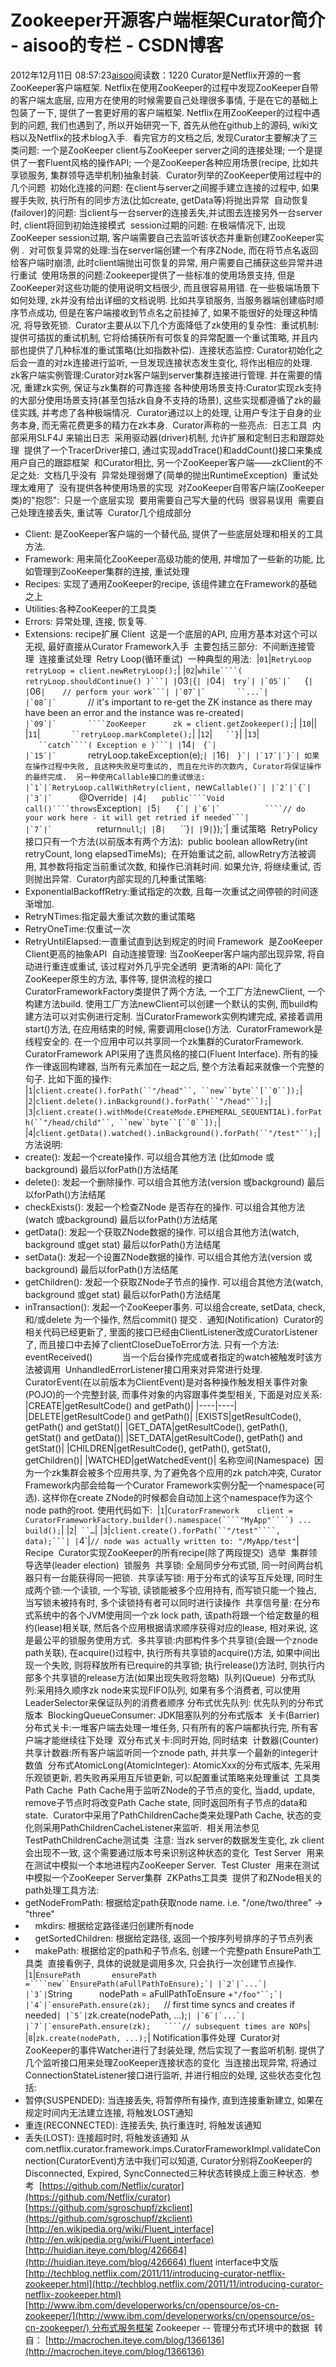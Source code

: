 # Zookeeper开源客户端框架Curator简介 - aisoo的专栏 - CSDN博客
2012年12月11日 08:57:23[aisoo](https://me.csdn.net/aisoo)阅读数：1220
Curator是Netflix开源的一套ZooKeeper客户端框架. Netflix在使用ZooKeeper的过程中发现ZooKeeper自带的客户端太底层, 应用方在使用的时候需要自己处理很多事情, 于是在它的基础上包装了一下,
 提供了一套更好用的客户端框架. Netflix在用ZooKeeper的过程中遇到的问题, 我们也遇到了, 所以开始研究一下, 首先从他在github上的源码, wiki文档以及Netflix的技术blog入手. 
看完官方的文档之后, 发现Curator主要解决了三类问题: 一个是ZooKeeper client与ZooKeeper server之间的连接处理; 一个是提供了一套Fluent风格的操作API; 一个是ZooKeeper各种应用场景(recipe,
 比如共享锁服务, 集群领导选举机制)抽象封装. 
Curator列举的ZooKeeper使用过程中的几个问题 
初始化连接的问题: 在client与server之间握手建立连接的过程中, 如果握手失败, 执行所有的同步方法(比如create, getData等)将抛出异常 
自动恢复(failover)的问题: 当client与一台server的连接丢失,并试图去连接另外一台server时, client将回到初始连接模式 
session过期的问题: 在极端情况下, 出现ZooKeeper session过期, 客户端需要自己去监听该状态并重新创建ZooKeeper实例 . 
对可恢复异常的处理:当在server端创建一个有序ZNode, 而在将节点名返回给客户端时崩溃, 此时client端抛出可恢复的异常, 用户需要自己捕获这些异常并进行重试 
使用场景的问题:Zookeeper提供了一些标准的使用场景支持, 但是ZooKeeper对这些功能的使用说明文档很少, 而且很容易用错. 在一些极端场景下如何处理, zk并没有给出详细的文档说明. 比如共享锁服务,
 当服务器端创建临时顺序节点成功, 但是在客户端接收到节点名之前挂掉了, 如果不能很好的处理这种情况, 将导致死锁. 
Curator主要从以下几个方面降低了zk使用的复杂性: 
重试机制:提供可插拔的重试机制, 它将给捕获所有可恢复的异常配置一个重试策略, 并且内部也提供了几种标准的重试策略(比如指数补偿). 
连接状态监控: Curator初始化之后会一直的对zk连接进行监听, 一旦发现连接状态发生变化, 将作出相应的处理. 
zk客户端实例管理:Curator对zk客户端到server集群连接进行管理. 并在需要的情况, 重建zk实例, 保证与zk集群的可靠连接
各种使用场景支持:Curator实现zk支持的大部分使用场景支持(甚至包括zk自身不支持的场景), 这些实现都遵循了zk的最佳实践, 并考虑了各种极端情况. 
Curator通过以上的处理, 让用户专注于自身的业务本身, 而无需花费更多的精力在zk本身. 
Curator声称的一些亮点: 
日志工具 
内部采用SLF4J 来输出日志 
采用驱动器(driver)机制, 允许扩展和定制日志和跟踪处理 
提供了一个TracerDriver接口, 通过实现addTrace()和addCount()接口来集成用户自己的跟踪框架 
和Curator相比, 另一个ZooKeeper客户端——zkClient的不足之处: 
文档几乎没有 
异常处理弱爆了(简单的抛出RuntimeException) 
重试处理太难用了 
没有提供各种使用场景的实现 
对ZooKeeper自带客户端(ZooKeeper类)的"抱怨": 
只是一个底层实现 
要用需要自己写大量的代码 
很容易误用 
需要自己处理连接丢失, 重试等 
Curator几个组成部分 
- Client: 是ZooKeeper客户端的一个替代品, 提供了一些底层处理和相关的工具方法.
- Framework: 用来简化ZooKeeper高级功能的使用, 并增加了一些新的功能, 比如管理到ZooKeeper集群的连接, 重试处理
- Recipes: 实现了通用ZooKeeper的recipe, 该组件建立在Framework的基础之上
- Utilities:各种ZooKeeper的工具类
- Errors: 异常处理, 连接, 恢复等.
- Extensions: recipe扩展
Client 
这是一个底层的API, 应用方基本对这个可以无视, 最好直接从Curator Framework入手 
主要包括三部分: 
不间断连接管理 
连接重试处理 
Retry Loop(循环重试) 
一种典型的用法: 
|`01`|```RetryLoop retryLoop = client.newRetryLoop();```|
|`02`|`while````( retryLoop.shouldContinue() )```|
|`03`|`{`|
|`04`|`   ``try`|
|`05`|`   ``{`|
|`06`|`       ````// perform your work```|
|`07`|`       ``...`|
|`08`|`       ````// it's important to re-get the ZK instance as there may have been an error and the instance was re-created```|
|`09`|`       ````ZooKeeper      zk = client.getZookeeper();```|
|`10`||
|`11`|`       ``retryLoop.markComplete();`|
|`12`|`   ``}`|
|`13`|`   ``catch````( Exception e )```|
|`14`|`   ``{`|
|`15`|`       ``retryLoop.takeException(e);`|
|`16`|`   ``}`|
|`17`|`}`|
如果在操作过程中失败, 且这种失败是可重试的, 而且在允许的次数内, Curator将保证操作的最终完成. 
另一种使用Callable接口的重试做法: 
|`1`|`RetryLoop.callWithRetry(client, ``new``Callable()`|
|`2`|`{`|
|`3`|`      ``@Override`|
|`4`|`      ``public````Void call()````throws``Exception`|
|`5`|`      ``{`|
|`6`|`          ````// do your work here - it will get retried if needed```|
|`7`|`          ``return``null``;`|
|`8`|`      ``}`|
|`9`|`});`|
重试策略 
RetryPolicy接口只有一个方法(以前版本有两个方法): 
public boolean allowRetry(int retryCount, long elapsedTimeMs); 
在开始重试之前, allowRetry方法被调用, 其参数将指定当前重试次数, 和操作已消耗时间. 如果允许, 将继续重试, 否则抛出异常. 
Curator内部实现的几种重试策略: 
- ExponentialBackoffRetry:重试指定的次数, 且每一次重试之间停顿的时间逐渐增加.
- RetryNTimes:指定最大重试次数的重试策略
- RetryOneTime:仅重试一次
- RetryUntilElapsed:一直重试直到达到规定的时间
Framework 
是ZooKeeper Client更高的抽象API 
自动连接管理: 当ZooKeeper客户端内部出现异常, 将自动进行重连或重试, 该过程对外几乎完全透明 
更清晰的API: 简化了ZooKeeper原生的方法, 事件等, 提供流程的接口 
CuratorFrameworkFactory类提供了两个方法, 一个工厂方法newClient, 一个构建方法build. 使用工厂方法newClient可以创建一个默认的实例, 而build构建方法可以对实例进行定制.
 当CuratorFramework实例构建完成, 紧接着调用start()方法, 在应用结束的时候, 需要调用close()方法.  CuratorFramework是线程安全的. 在一个应用中可以共享同一个zk集群的CuratorFramework. 
CuratorFramework API采用了连贯风格的接口(Fluent Interface). 所有的操作一律返回构建器, 当所有元素加在一起之后, 整个方法看起来就像一个完整的句子. 比如下面的操作: 
|`1`|`client.create().forPath(``"/head"``, ``new``byte``[``0``]);`|
|`2`|`client.delete().inBackground().forPath(``"/head"``);`|
|`3`|`client.create().withMode(CreateMode.EPHEMERAL_SEQUENTIAL).forPath(``"/head/child"``, ``new``byte``[``0``]);`|
|`4`|`client.getData().watched().inBackground().forPath(``"/test"``);`|
方法说明: 
- create(): 发起一个create操作. 可以组合其他方法 (比如mode 或background) 最后以forPath()方法结尾
- delete(): 发起一个删除操作. 可以组合其他方法(version 或background) 最后以forPath()方法结尾
- checkExists(): 发起一个检查ZNode 是否存在的操作. 可以组合其他方法(watch 或background) 最后以forPath()方法结尾
- getData(): 发起一个获取ZNode数据的操作. 可以组合其他方法(watch, background 或get stat) 最后以forPath()方法结尾
- setData(): 发起一个设置ZNode数据的操作. 可以组合其他方法(version 或background) 最后以forPath()方法结尾
- getChildren(): 发起一个获取ZNode子节点的操作. 可以组合其他方法(watch, background 或get stat) 最后以forPath()方法结尾
- inTransaction(): 发起一个ZooKeeper事务. 可以组合create, setData, check, 和/或delete 为一个操作, 然后commit() 提交
. 
通知(Notification) 
Curator的相关代码已经更新了, 里面的接口已经由ClientListener改成CuratorListener了, 而且接口中去掉了clientCloseDueToError方法. 只有一个方法: 
eventReceived()            当一个后台操作完成或者指定的watch被触发时该方法被调用 
UnhandledErrorListener接口用来对异常进行处理. 
CuratorEvent(在以前版本为ClientEvent)是对各种操作触发相关事件对象(POJO)的一个完整封装, 而事件对象的内容跟事件类型相关, 下面是对应关系: 
|CREATE|getResultCode() and getPath()|
|----|----|
|DELETE|getResultCode() and getPath()|
|EXISTS|getResultCode(), getPath() and getStat()|
|GET_DATA|getResultCode(), getPath(), getStat() and getData()|
|SET_DATA|getResultCode(), getPath() and getStat()|
|CHILDREN|getResultCode(), getPath(), getStat(), getChildren()|
|WATCHED|getWatchedEvent()|
名称空间(Namespace) 
因为一个zk集群会被多个应用共享, 为了避免各个应用的zk patch冲突, Curator Framework内部会给每一个Curator Framework实例分配一个namespace(可选). 这样你在create
 ZNode的时候都会自动加上这个namespace作为这个node path的root. 使用代码如下: 
|`1`|```CuratorFramework    client = CuratorFrameworkFactory.builder().namespace(````"MyApp"````) ... build();```|
|`2`|` ``…`|
|`3`|`client.create().forPath(``"/test"````, data);```|
|`4`|```// node was actually written to: "/MyApp/test"```|
Recipe 
Curator实现ZooKeeper的所有recipe(除了两段提交) 
选举 
集群领导选举(leader election) 
锁服务 
共享锁: 全局同步分布式锁, 同一时间两台机器只有一台能获得同一把锁. 
共享读写锁: 用于分布式的读写互斥处理, 同时生成两个锁:一个读锁, 一个写锁, 读锁能被多个应用持有, 而写锁只能一个独占, 当写锁未被持有时, 多个读锁持有者可以同时进行读操作 
共享信号量: 在分布式系统中的各个JVM使用同一个zk lock path, 该path将跟一个给定数量的租约(lease)相关联, 然后各个应用根据请求顺序获得对应的lease, 相对来说, 这是最公平的锁服务使用方式. 
多共享锁:内部构件多个共享锁(会跟一个znode path关联), 在acquire()过程中, 执行所有共享锁的acquire()方法, 如果中间出现一个失败, 则将释放所有已require的共享锁; 执行release()方法时,
 则执行内部多个共享锁的release方法(如果出现失败将忽略) 
队列(Queue) 
分布式队列:采用持久顺序zk node来实现FIFO队列, 如果有多个消费者, 可以使用LeaderSelector来保证队列的消费者顺序
分布式优先队列: 优先队列的分布式版本 
BlockingQueueConsumer: JDK阻塞队列的分布式版本 
关卡(Barrier) 
分布式关卡:一堆客户端去处理一堆任务, 只有所有的客户端都执行完, 所有客户端才能继续往下处理 
双分布式关卡:同时开始, 同时结束 
计数器(Counter) 
共享计数器:所有客户端监听同一个znode path, 并共享一个最新的integer计数值 
分布式AtomicLong(AtomicInteger): AtomicXxx的分布式版本, 先采用乐观锁更新, 若失败再采用互斥锁更新, 可以配置重试策略来处理重试 
工具类 
Path Cache 
Path Cache用于监听ZNode的子节点的变化, 当add, update, remove子节点时将改变Path Cache state, 同时返回所有子节点的data和state. 
Curator中采用了PathChildrenCache类来处理Path Cache, 状态的变化则采用PathChildrenCacheListener来监听. 
相关用法参见TestPathChildrenCache测试类 
注意: 当zk server的数据发生变化, zk client会出现不一致, 这个需要通过版本号来识别这种状态的变化 
Test Server 
用来在测试中模拟一个本地进程内ZooKeeper Server. 
Test Cluster 
用来在测试中模拟一个ZooKeeper Server集群 
ZKPaths工具类 
提供了和ZNode相关的path处理工具方法: 
- getNodeFromPath: 根据给定path获取node name. i.e. "/one/two/three" -> "three"
-     mkdirs: 根据给定路径递归创建所有node
-     getSortedChildren: 根据给定路径, 返回一个按序列号排序的子节点列表
-     makePath: 根据给定的path和子节点名, 创建一个完整path
EnsurePath工具类 
直接看例子, 具体的说就是调用多次, 只会执行一次创建节点操作. 
|`1`|```EnsurePath       ensurePath =````new``EnsurePath(aFullPathToEnsure);`|
|`2`|`...`|
|`3`|```String           nodePath = aFullPathToEnsure +````"/foo"``;`|
|`4`|`ensurePath.ensure(zk);   ````// first time syncs and creates if needed```|
|`5`|```zk.create(nodePath, ...);```|
|`6`|`...`|
|`7`|`ensurePath.ensure(zk);   ````// subsequent times are NOPs```|
|`8`|```zk.create(nodePath, ...);```|
Notification事件处理 
Curator对ZooKeeper的事件Watcher进行了封装处理, 然后实现了一套监听机制. 提供了几个监听接口用来处理ZooKeeper连接状态的变化 
当连接出现异常, 将通过ConnectionStateListener接口进行监听, 并进行相应的处理, 这些状态变化包括: 
- 暂停(SUSPENDED): 当连接丢失, 将暂停所有操作, 直到连接重新建立, 如果在规定时间内无法建立连接, 将触发LOST通知
- 重连(RECONNECTED): 连接丢失, 执行重连时, 将触发该通知
- 丢失(LOST): 连接超时时, 将触发该通知
从com.netflix.curator.framework.imps.CuratorFrameworkImpl.validateConnection(CuratorEvent)方法中我们可以知道, Curator分别将ZooKeeper的Disconnected,
 Expired, SyncConnected三种状态转换成上面三种状态. 
参考 
[https://github.com/Netflix/curator](https://github.com/Netflix/curator)
[https://github.com/sgroschupf/zkclient](https://github.com/sgroschupf/zkclient)
[http://en.wikipedia.org/wiki/Fluent_interface](http://en.wikipedia.org/wiki/Fluent_interface)
[http://huidian.iteye.com/blog/426664](http://huidian.iteye.com/blog/426664) fluent
 interface中文版 
[http://techblog.netflix.com/2011/11/introducing-curator-netflix-zookeeper.html](http://techblog.netflix.com/2011/11/introducing-curator-netflix-zookeeper.html)
[http://www.ibm.com/developerworks/cn/opensource/os-cn-zookeeper/](http://www.ibm.com/developerworks/cn/opensource/os-cn-zookeeper/) 分布式服务框架
 Zookeeper -- 管理分布式环境中的数据 
转自： [http://macrochen.iteye.com/blog/1366136](http://macrochen.iteye.com/blog/1366136)
